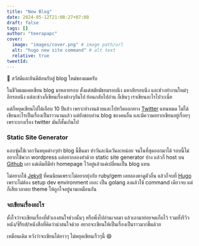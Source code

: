 ```yaml
---
title: "New Blog"
date: 2024-05-12T21:08:27+07:00
draft: false
tags: []
author: "teerapapc"
cover:
  image: "images/cover.png" # image path/url
  alt: "hugo new site command" # alt text
  relative: true
tweetId: 
---
```


👋 สวัสดีและยินดีต้อนรับสู่ blog ใหม่ของผมครับ

ในชีวิตผมเคยเขียน blog มาหลายรอบ ตั้งแต่สมัยมัธยมรอบนึง มหาลัยรอบนึง และช่วงทำงานใหม่ๆ อีกรอบนึง แต่ละช่วงก็เขียนเรื่องต่างๆกันไป ย้อนกลับไปอ่าน ก็เขินๆ เราเขียนอะไรไปวะเนี่ย

แต่ก็หยุดเขียนไปได้เกือบ 10 ปีแล้ว เพราะทำงานด้วยและไปทวีตออกทาง [Twitter](้https://twitter.com/teerapapc) แทนหมด ไม่ได้เขียนอะไรเป็นเรื่องเป็นราวนานแล้ว แต่ยังชอบอ่าน blog ของคนอื่น และมีความอยากเขียนอยู่เรื่อยๆ เพราะบางเรื่อง twitter มันก็สั้นเกินไป

### Static Site Generator

แอบซุ่มใช้เวลาวันหยุดต่างๆทำ blog นี้ขึ้นมา ทำวันละนิดวันละหน่อย จนในที่สุดออกมาได้ รอบนี้ไม่อยากใช้พวก wordpress แต่อยากลองทำด้วย static site generator บ้าง แล้วก็ host บน [Github](https://github.com/teerapap/teerapap.github.io) เอา แต่เดิมก็มีทำ homepage ไว้อยู่แล้วแค่เปลี่ยนเป็น blog แทน

ไม่อยากใช้ [Jekyll](https://jekyllrb.com/) ที่คนนิยมเพราะไม่อยากยุ่งกับ ruby/gem เลยลองหาดูตัวอื่น แล้วก็จบที่ [Hugo](https://gohugo.io/) เพราะไม่ต้อง setup dev environment เยอะ เป็น golang ลงแล้วใช้ command เดียวจบ แต่ก็เสียเวลาตบ theme ให้ถูกใจอยู่นานเหมือนกัน

### จะเขียนเรื่องอะไร

ตั้งใจว่าจะเขียนเรื่องที่ตัวเองสนใจช่วงนั้นๆ หรือพึ่งไปอ่านเจอมา แล้วเอามาย่อยจดเก็บไว้ รวมทั้งรีวิวหนัง/ซีรียส์/หนังสือที่คิดว่าน่าสนใจด้วย อยากจะเขียนให้เป็นเรื่องเป็นราวมากขึ้นด้วย

เหมือนเดิม หวังว่าจะเขียนได้ยาวๆ ไม่หยุดเขียนเร็วๆนี้ 😄

